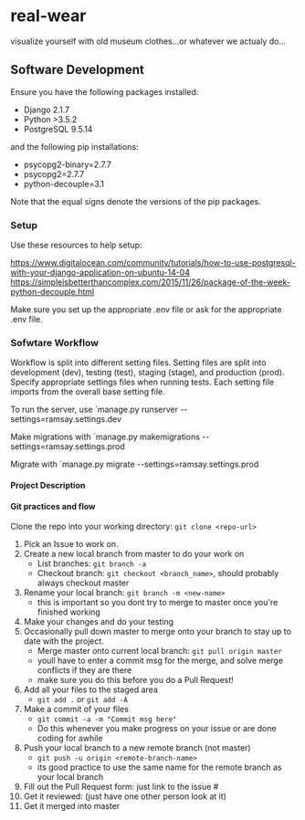 # real-wear
visualize yourself with old museum clothes...or whatever we actualy do...
## Software Development

Ensure you have the following packages installed:

* Django      2.1.7
* Python     >3.5.2
* PostgreSQL  9.5.14

and the following pip installations:

* psycopg2-binary=2.7.7
* psycopg2=2.7.7
* python-decouple=3.1

Note that the equal signs denote the versions of the pip packages.

### Setup

Use these resources to help setup:

https://www.digitalocean.com/community/tutorials/how-to-use-postgresql-with-your-django-application-on-ubuntu-14-04
https://simpleisbetterthancomplex.com/2015/11/26/package-of-the-week-python-decouple.html

Make sure you set up the appropriate .env file or ask for the appropriate .env file. 

### Sofwtare Workflow

Workflow is split into different setting files. Setting files are split into development (dev), testing (test), staging (stage), and production (prod). Specify appropriate settings files when running tests. Each setting file imports from the overall base setting file.

To run the server, use
`manage.py runserver --settings=ramsay.settings.dev

Make migrations with 
`manage.py makemigrations --settings=ramsay.settings.prod

Migrate with
`manage.py migrate --settings=ramsay.settings.prod


#### Project Description

#### Git practices and flow
Clone the repo into your working directory: `git clone <repo-url>`

1. Pick an Issue to work on.
2. Create a new local branch from master to do your work on
    * List branches: `git branch -a`
    * Checkout branch: `git checkout <branch_name>`, should probably always checkout master
3. Rename your local branch: `git branch -m <new-name>`
    * this is important so you dont try to merge to master once you're finished working
3. Make your changes and do your testing
4. Occasionally pull down master to merge onto your branch to stay up to date with the project.
    * Merge master onto current local branch: `git pull origin master`
    * youll have to enter a commit msg for the merge, and solve merge conflicts if they are there
    * make sure you do this before you do a Pull Request!
5. Add all your files to the staged area
    * `git add .` or `git add -A`
6. Make a commit of your files
    * `git commit -a -m "Commit msg here"`
    * Do this whenever you make progress on your issue or are done coding for awhile
7. Push your local branch to a new remote branch (not master)
    * `git push -u origin <remote-branch-name>`
    * its good practice to use the same name for the remote branch as your local branch
8. Fill out the Pull Request form: just link to the issue #
8. Get it reviewed: (just have one other person look at it)
9. Get it merged into master

